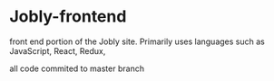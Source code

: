 # Jobly-frontend
front end portion of the Jobly site. Primarily uses languages such as JavaScript, React, Redux,

all code commited to master branch
